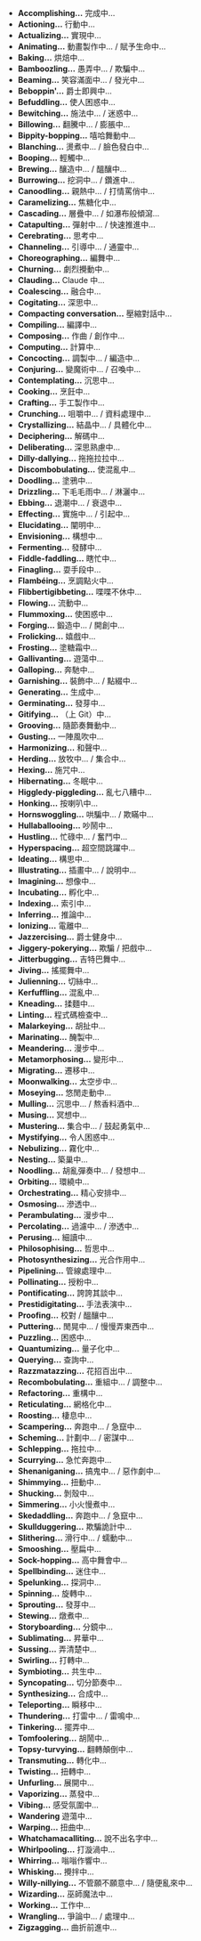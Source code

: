 -   **Accomplishing…** 完成中…
-   **Actioning…** 行動中…
-   **Actualizing…** 實現中…
-   **Animating…** 動畫製作中… / 賦予生命中…
-   **Baking…** 烘焙中…
-   **Bamboozling…** 愚弄中… / 欺騙中…
-   **Beaming…** 笑容滿面中… / 發光中…
-   **Beboppin'…** 爵士即興中…
-   **Befuddling…** 使人困惑中…
-   **Bewitching…** 施法中… / 迷惑中…
-   **Billowing…** 翻騰中… / 膨脹中…
-   **Bippity-bopping…** 嘻哈舞動中…
-   **Blanching…** 燙煮中… / 臉色發白中…
-   **Booping…** 輕觸中…
-   **Brewing…** 釀造中… / 醞釀中…
-   **Burrowing…** 挖洞中… / 鑽進中…
-   **Canoodling…** 親熱中… / 打情罵俏中…
-   **Caramelizing…** 焦糖化中…
-   **Cascading…** 層疊中… / 如瀑布般傾瀉…
-   **Catapulting…** 彈射中… / 快速推進中…
-   **Cerebrating…** 思考中…
-   **Channeling…** 引導中… / 通靈中…
-   **Choreographing…** 編舞中…
-   **Churning…** 劇烈攪動中…
-   **Clauding…** Claude 中…
-   **Coalescing…** 融合中…
-   **Cogitating…** 深思中…
-   **Compacting conversation…** 壓縮對話中…
-   **Compiling…** 編譯中…
-   **Composing…** 作曲 / 創作中…
-   **Computing…** 計算中…
-   **Concocting…** 調製中… / 編造中…
-   **Conjuring…** 變魔術中… / 召喚中…
-   **Contemplating…** 沉思中…
-   **Cooking…** 烹飪中…
-   **Crafting…** 手工製作中…
-   **Crunching…** 咀嚼中… / 資料處理中…
-   **Crystallizing…** 結晶中… / 具體化中…
-   **Deciphering…** 解碼中…
-   **Deliberating…** 深思熟慮中…
-   **Dilly-dallying…** 拖拖拉拉中…
-   **Discombobulating…** 使混亂中…
-   **Doodling…** 塗鴉中…
-   **Drizzling…** 下毛毛雨中… / 淋灑中…
-   **Ebbing…** 退潮中… / 衰退中…
-   **Effecting…** 實施中… / 引起中…
-   **Elucidating…** 闡明中…
-   **Envisioning…** 構想中…
-   **Fermenting…** 發酵中…
-   **Fiddle-faddling…** 瞎忙中…
-   **Finagling…** 耍手段中…
-   **Flambéing…** 烹調點火中…
-   **Flibbertigibbeting…** 喋喋不休中…
-   **Flowing…** 流動中…
-   **Flummoxing…** 使困惑中…
-   **Forging…** 鍛造中… / 開創中…
-   **Frolicking…** 嬉戲中…
-   **Frosting…** 塗糖霜中…
-   **Gallivanting…** 遊蕩中…
-   **Galloping…** 奔馳中…
-   **Garnishing…** 裝飾中… / 點綴中…
-   **Generating…** 生成中…
-   **Germinating…** 發芽中…
-   **Gitifying…** （上 Git）中…
-   **Grooving…** 隨節奏舞動中…
-   **Gusting…** 一陣風吹中…
-   **Harmonizing…** 和聲中…
-   **Herding…** 放牧中… / 集合中…
-   **Hexing…** 施咒中…
-   **Hibernating…** 冬眠中…
-   **Higgledy-piggleding…** 亂七八糟中…
-   **Honking…** 按喇叭中…
-   **Hornswoggling…** 哄騙中… / 欺瞞中…
-   **Hullaballooing…** 吵鬧中…
-   **Hustling…** 忙碌中… / 奮鬥中…
-   **Hyperspacing…** 超空間跳躍中…
-   **Ideating…** 構思中…
-   **Illustrating…** 插畫中… / 說明中…
-   **Imagining…** 想像中…
-   **Incubating…** 孵化中…
-   **Indexing…** 索引中…
-   **Inferring…** 推論中…
-   **Ionizing…** 電離中…
-   **Jazzercising…** 爵士健身中…
-   **Jiggery-pokerying…** 欺騙 / 把戲中…
-   **Jitterbugging…** 吉特巴舞中…
-   **Jiving…** 搖擺舞中…
-   **Julienning…** 切絲中…
-   **Kerfuffling…** 混亂中…
-   **Kneading…** 揉麵中…
-   **Linting…** 程式碼檢查中…
-   **Malarkeying…** 胡扯中…
-   **Marinating…** 醃製中…
-   **Meandering…** 漫步中…
-   **Metamorphosing…** 變形中…
-   **Migrating…** 遷移中…
-   **Moonwalking…** 太空步中…
-   **Moseying…** 悠閒走動中…
-   **Mulling…** 沉思中… / 熬香料酒中…
-   **Musing…** 冥想中…
-   **Mustering…** 集合中… / 鼓起勇氣中…
-   **Mystifying…** 令人困惑中…
-   **Nebulizing…** 霧化中…
-   **Nesting…** 築巢中…
-   **Noodling…** 胡亂彈奏中… / 發想中…
-   **Orbiting…** 環繞中…
-   **Orchestrating…** 精心安排中…
-   **Osmosing…** 滲透中…
-   **Perambulating…** 漫步中…
-   **Percolating…** 過濾中… / 滲透中…
-   **Perusing…** 細讀中…
-   **Philosophising…** 哲思中…
-   **Photosynthesizing…** 光合作用中…
-   **Pipelining…** 管線處理中…
-   **Pollinating…** 授粉中…
-   **Pontificating…** 誇誇其談中…
-   **Prestidigitating…** 手法表演中…
-   **Proofing…** 校對 / 醞釀中…
-   **Puttering…** 閒晃中… / 慢慢弄東西中…
-   **Puzzling…** 困惑中…
-   **Quantumizing…** 量子化中…
-   **Querying…** 查詢中…
-   **Razzmatazzing…** 花招百出中…
-   **Recombobulating…** 重組中… / 調整中…
-   **Refactoring…** 重構中…
-   **Reticulating…** 網格化中…
-   **Roosting…** 棲息中…
-   **Scampering…** 奔跑中… / 急竄中…
-   **Scheming…** 計劃中… / 密謀中…
-   **Schlepping…** 拖拉中…
-   **Scurrying…** 急忙奔跑中…
-   **Shenaniganing…** 搞鬼中… / 惡作劇中…
-   **Shimmying…** 扭動中…
-   **Shucking…** 剝殼中…
-   **Simmering…** 小火慢煮中…
-   **Skedaddling…** 奔跑中… / 急竄中…
-   **Skullduggering…** 欺騙詭計中…
-   **Slithering…** 滑行中… / 蠕動中…
-   **Smooshing…** 壓扁中…
-   **Sock-hopping…** 高中舞會中…
-   **Spellbinding…** 迷住中…
-   **Spelunking…** 探洞中…
-   **Spinning…** 旋轉中…
-   **Sprouting…** 發芽中…
-   **Stewing…** 燉煮中…
-   **Storyboarding…** 分鏡中…
-   **Sublimating…** 昇華中…
-   **Sussing…** 弄清楚中…
-   **Swirling…** 打轉中…
-   **Symbioting…** 共生中…
-   **Syncopating…** 切分節奏中…
-   **Synthesizing…** 合成中…
-   **Teleporting…** 瞬移中…
-   **Thundering…** 打雷中… / 雷鳴中…
-   **Tinkering…** 擺弄中…
-   **Tomfoolering…** 胡鬧中…
-   **Topsy-turvying…** 翻轉顛倒中…
-   **Transmuting…** 轉化中…
-   **Twisting…** 扭轉中…
-   **Unfurling…** 展開中…
-   **Vaporizing…** 蒸發中…
-   **Vibing…** 感受氛圍中…
-   **Wandering** 遊蕩中…
-   **Warping…** 扭曲中…
-   **Whatchamacalliting…** 說不出名字中…
-   **Whirlpooling…** 打漩渦中…
-   **Whirring…** 嗡嗡作響中…
-   **Whisking…** 攪拌中…
-   **Willy-nillying…** 不管願不願意中… / 隨便亂來中…
-   **Wizarding…** 巫師魔法中…
-   **Working…** 工作中…
-   **Wrangling…** 爭論中… / 處理中…
-   **Zigzagging…** 曲折前進中…